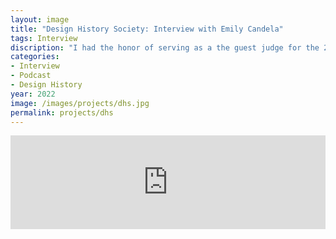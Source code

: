 ```yaml
---
layout: image
title: "Design History Society: Interview with Emily Candela"
tags: Interview
discription: "I had the honor of serving as a the guest judge for the 2021 Design History Society Writing Prize. The winning entry, Emily Candela's essay 'Designing the Virus', strings together the history of science illustration, graphic communication, and COVID-19. I guest hosted the fourth episode of the Design History Society podcast and interviewed Emily about her writing and research "
categories:
- Interview
- Podcast
- Design History
year: 2022
image: /images/projects/dhs.jpg
permalink: projects/dhs
---
```


<iframe title="Jarrett Fuller in conversation with Emily Candela, the 2021 Design Writing Prize Winner" height="150" width="100%" style="border: none;" scrolling="no" data-name="pb-iframe-player" src="https://www.podbean.com/player-v2/?i=qw5qs-11b6460-pb&from=pb6admin&share=1&download=1&rtl=0&fonts=Arial&skin=1&font-color=auto&btn-skin=7" allowfullscreen=""></iframe>

